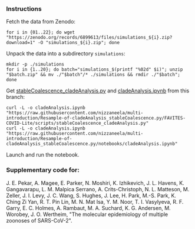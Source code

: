 ### Instructions
Fetch the data from Zenodo:
```
for i in {01..22}; do wget "https://zenodo.org/records/6899613/files/simulations_${i}.zip?download=1" -O "simulations_${i}.zip"; done
```
Unpack the data into a subdirectory `simulations`:
```
mkdir -p ./simulations
for i in {1..20}; do batch="simulations_$(printf "%02d" $i)"; unzip "$batch.zip" && mv ./"$batch"/* ./simulations && rmdir ./"$batch"; done
```
Get [stableCoalescence_cladeAnalysis.py](https://github.com/nizzaneela/multi-introduction/blob/Resample-of-cladeAnalysis_stableCoalescence.py/FAVITES-COVID-Lite/scripts/stableCoalescence_cladeAnalysis.py) and [cladeAnalysis.ipynb](https://github.com/nizzaneela/multi-introduction/blob/Resample-of-cladeAnalysis_stableCoalescence.py/notebooks/cladeAnalysis.ipynb) from this branch:
```
curl -L -o cladeAnalysis.ipynb "https://raw.githubusercontent.com/nizzaneela/multi-introduction/Resample-of-cladeAnalysis_stableCoalescence.py/FAVITES-COVID-Lite/scripts/stableCoalescence_cladeAnalysis.py"
curl -L -o cladeAnalysis.ipynb "https://raw.githubusercontent.com/nizzaneela/multi-introduction/Resample-of-cladeAnalysis_stableCoalescence.py/notebooks/cladeAnalysis.ipynb"
```
Launch and run the notebook.

### Supplementary code for:

J. E. Pekar, A. Magee, E. Parker, N. Moshiri, K. Izhikevich, J. L. Havens, K. Gangavarapu, L. M. Malpica Serrano, A. Crits-Christoph, N. L. Matteson, M. Zeller, J. I. Levy, J. C. Wang, S. Hughes, J. Lee, H. Park, M.-S. Park, K. Ching Zi Yan, R. T. Pin Lin, M. N. Mat Isa, Y. M. Noor, T. I. Vasylyeva, R. F. Garry, E. C. Holmes, A. Rambaut, M. A. Suchard, K. G. Andersen, M. Worobey, J. O. Wertheim, "The molecular epidemiology of multiple zoonoses of SARS-CoV-2".
